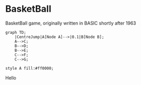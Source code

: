 # BasketBall
BasketBall game, originally written in BASIC shortly after 1963


```mermaid 
graph TD;
    |CentreJump|A[Node A]-->|0.1|B[Node B];
    A-->C;
    B-->D;
    B-->E;
    C-->F;
    C-->G;

style A fill:#ff0000;

```

Hello
